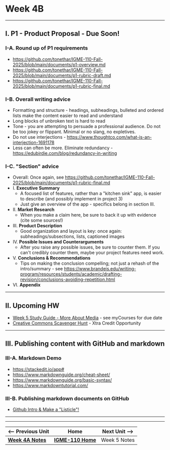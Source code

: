 # Week 4B 

---

## I. P1 - Product Proposal - Due Soon!
### I-A. Round up of P1 requirements
- https://github.com/tonethar/IGME-110-Fall-2025/blob/main/documents/p1-overview.md
- https://github.com/tonethar/IGME-110-Fall-2025/blob/main/documents/p1-rubric-draft.md
- https://github.com/tonethar/IGME-110-Fall-2025/blob/main/documents/p1-rubric-final.md

### I-B.  Overall writing advice
- Formatting and structure - headings, subheadings, bulleted and ordered lists make the content easier to read and understand
- Long blocks of unbroken text is hard to read
- Tone - you are attempting to persuade a professional audience. Do not be too jokey or flippant. Minimal or no slang, no expletives.
- Do not use interjections - https://www.thoughtco.com/what-is-an-interjection-1691178
- Less can often be more. Eliminate redundancy - https://edubirdie.com/blog/redundancy-in-writing

### I-C. "Section" advice

- Overall: Once again, see https://github.com/tonethar/IGME-110-Fall-2025/blob/main/documents/p1-rubric-final.md
- I. **Executive Summary**
  - A focused list of features, rather than a "kitchen sink" app, is easier to describe (and possibly implement in project 3)
  - Just give an overview of the app -  specifics belong in section III.
- II. **Market Research**
  - When you make a claim here, be sure to back it up with evidence (cite some sources!)
- III. **Product Description**
  - Good organization and layout is key: once again: subheadings/subsections, lists, captioned images
- IV. **Possible Issues and Counterarguments**
  - After you raise any possible issues, be sure to counter them. If you can't credibly counter them, maybe your project features need work.
- V. **Conclusions & Recommendations**
  - Tips on making the conclusion compelling; not just a rehash of the intro/summary - see https://www.brandeis.edu/writing-program/resources/students/academic/drafting-revision/conclusions-avoiding-repetition.html
- VI. **Appendix**

---

## II. Upcoming HW

- [Week 5 Study Guide - More About Media](https://docs.google.com/document/d/1tOWF5bkUcpgSNVwjfjuHR47QUroePsl4RDsGdylowiM/copy) - see myCourses for due date
- [Creative Commons Scavenger Hunt](https://docs.google.com/document/d/1ZY9rR69pGSIjqzIlgDlfxCex-GKrC41Eim3vPXDAM_A/edit?usp=sharing) - Xtra Credit Opportunity

---

## III. Publishing content with GitHub and markdown

### III-A. Markdown Demo
- https://stackedit.io/app#
- https://www.markdownguide.org/cheat-sheet/
- https://www.markdownguide.org/basic-syntax/
- https://www.markdowntutorial.com/

### III-B. Publishing markdown documents on GitHub
- [Github Intro & Make a "Listicle"!](https://github.com/tonethar/IGME-110-Fall-2024/blob/main/exercises/github-intro.md)

---
---

| <-- Previous Unit | Home | Next Unit -->
| --- | --- | --- 
|   [**Week 4A Notes**](4A.md)  |  [**IGME-110 Home**](../) | Week 5 Notes
